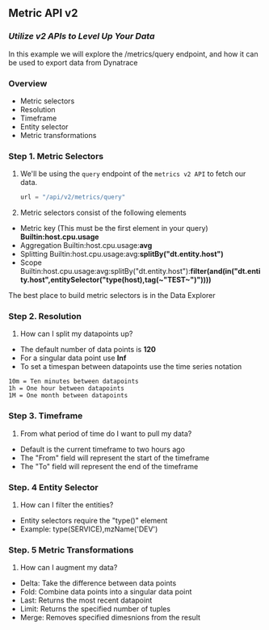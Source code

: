 ## Metric API v2
### _Utilize v2 APIs to Level Up Your Data_
In this example we will explore the /metrics/query endpoint, and how it can be used to export data from Dynatrace
### Overview

- Metric selectors
- Resolution
- Timeframe
- Entity selector
- Metric transformations

### Step 1. Metric Selectors
1. We'll be using the `query` endpoint of the `metrics v2 API` to fetch our data.

   ```python
   url = "/api/v2/metrics/query"
   ```
2. Metric selectors consist of the following elements
 - Metric key (This must be the first element in your query)
  **Builtin:host.cpu.usage**
 - Aggregation
 Builtin:host.cpu.usage:**avg**
 - Splitting
  Builtin:host.cpu.usage:avg:**splitBy("dt.entity.host")**
 - Scope
 Builtin:host.cpu.usage:avg:splitBy("dt.entity.host"):**filter(and(in("dt.entity.host",entitySelector("type(host),tag(~"TEST~")"))))**

The best place to build metric selectors is in the Data Explorer

### Step 2. Resolution
1. How can I split my datapoints up?
- The default number of data points is **120**
- For a singular data point use **Inf**
- To set a timespan between datapoints use the time series notation
 ``` 
10m = Ten minutes between datapoints
1h = One hour between datapoints
1M = One month between datapoints
```

### Step 3. Timeframe
1. From what period of time do I want to pull my data?
- Default is the current timeframe to two hours ago
- The "From" field will represent the start of the timeframe
- The "To" field will represent the end of the timeframe

### Step. 4 Entity Selector
1. How can I filter the entities?
- Entity selectors require the "type()" element
- Example: type(SERVICE),mzName('DEV') 

### Step. 5 Metric Transformations
1. How can I augment my data?
- Delta: Take the difference between data points
- Fold: Combine data points into a singular data point
- Last: Returns the most recent datapoint
- Limit: Returns the specified number of tuples
- Merge: Removes specified dimesnions from the result

